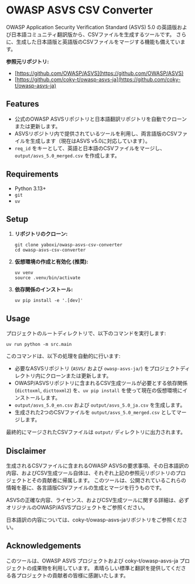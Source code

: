 # OWASP ASVS CSV Converter

OWASP Application Security Verification Standard (ASVS) 5.0 の英語版および日本語コミュニティ翻訳版から、CSVファイルを生成するツールです。
さらに、生成した日本語版と英語版のCSVファイルをマージする機能も備えています。

**参照元リポジトリ:**

-   [https://github.com/OWASP/ASVS](https://github.com/OWASP/ASVS)
-   [https://github.com/coky-t/owasp-asvs-ja](https://github.com/coky-t/owasp-asvs-ja)

## Features

-   公式のOWASP ASVSリポジトリと日本語翻訳リポジトリを自動でクローンまたは更新します。
-   ASVSリポジトリ内で提供されているツールを利用し、両言語版のCSVファイルを生成します（現在はASVS v5.0に対応しています）。
-   `req_id` をキーとして、英語と日本語のCSVファイルをマージし、`output/asvs_5.0_merged.csv` を作成します。

## Requirements

-   Python 3.13+
-   `git`
-   `uv`

## Setup

1.  **リポジトリのクローン:**
    ```shell
    git clone yaboxi/owasp-asvs-csv-converter
    cd owasp-asvs-csv-converter
    ```

2.  **仮想環境の作成と有効化 (推奨):**
    ```shell
    uv venv
    source .venv/bin/activate
    ```

3.  **依存関係のインストール:**
    ```shell
    uv pip install -e '.[dev]'
    ```

## Usage

プロジェクトのルートディレクトリで、以下のコマンドを実行します:

```shell
uv run python -m src.main
```

このコマンドは、以下の処理を自動的に行います:
-   必要なASVSリポジトリ (`ASVS/` および `owasp-asvs-ja/`) をプロジェクトディレクトリ内にクローンまたは更新します。
-   OWASP/ASVSリポジトリに含まれるCSV生成ツールが必要とする依存関係 (`dicttoxml`, `dicttoxml2`) を、`uv pip install` を使って現在の仮想環境にインストールします。
-   `output/asvs_5.0_en.csv` および `output/asvs_5.0_ja.csv` を生成します。
-   生成された2つのCSVファイルを `output/asvs_5.0_merged.csv` としてマージします。

最終的にマージされたCSVファイルは `output/` ディレクトリに出力されます。

## Disclaimer

生成されるCSVファイルに含まれるOWASP ASVSの要求事項、その日本語訳の内容、およびCSV生成ツール自体は、それぞれ上記の参照元リポジトリのプロジェクトとその貢献者に帰属します。
このツールは、公開されているこれらの情報を基に、各言語版CSVファイルの生成とマージを行うものです。

ASVSの正確な内容、ライセンス、およびCSV生成ツールに関する詳細は、必ずオリジナルのOWASP/ASVSプロジェクトをご参照ください。

日本語訳の内容については、coky-t/owasp-asvs-jaリポジトリをご参照ください。

## Acknowledgements

このツールは、OWASP ASVS プロジェクトおよび coky-t/owasp-asvs-ja プロジェクトの成果物を利用しています。
素晴らしい標準と翻訳を提供してくださる各プロジェクトの貢献者の皆様に感謝いたします。
